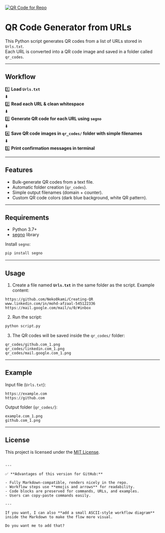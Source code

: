 [![QR Code for Repo](qr_repo.png)](https://github.com/Neko0kami/Creating-QR)

# QR Code Generator from URLs

This Python script generates QR codes from a list of URLs stored in `Urls.txt`.  
Each URL is converted into a QR code image and saved in a folder called `qr_codes`.

---

## Workflow

1️⃣ **Load `Urls.txt`**  
⬇️  
2️⃣ **Read each URL & clean whitespace**  
⬇️  
3️⃣ **Generate QR code for each URL using `segno`**  
⬇️  
4️⃣ **Save QR code images in `qr_codes/` folder with simple filenames**  
⬇️  
5️⃣ **Print confirmation messages in terminal**

---

## Features

- Bulk-generate QR codes from a text file.  
- Automatic folder creation (`qr_codes`).  
- Simple output filenames (domain + counter).  
- Custom QR code colors (dark blue background, white QR pattern).

---

## Requirements

- Python 3.7+  
- [segno](https://pypi.org/project/segno/) library

Install `segno`:

```bash
pip install segno
````

---

## Usage

1. Create a file named **`Urls.txt`** in the same folder as the script.
   Example content:

```text
https://github.com/Neko0kami/Creating-QR
www.linkedin.com/in/mohd-afzaal-545122336
https://mail.google.com/mail/u/0/#inbox
```

2. Run the script:

```bash
python script.py
```

3. The QR codes will be saved inside the `qr_codes/` folder:

```
qr_codes/github.com_1.png
qr_codes/linkedin.com_1.png
qr_codes/mail.google.com_1.png
```

---

## Example

Input file (`Urls.txt`):

```text
https://example.com
https://github.com
```

Output folder (`qr_codes/`):

```
example.com_1.png
github.com_1.png
```

---

## License

This project is licensed under the [MIT License](LICENSE).

```

---

✅ **Advantages of this version for GitHub:**

- Fully Markdown-compatible, renders nicely in the repo.  
- Workflow steps use **emojis and arrows** for readability.  
- Code blocks are preserved for commands, URLs, and examples.  
- Users can copy-paste commands easily.

---

If you want, I can also **add a small ASCII-style workflow diagram** inside the Markdown to make the flow more visual.  

Do you want me to add that?
```
